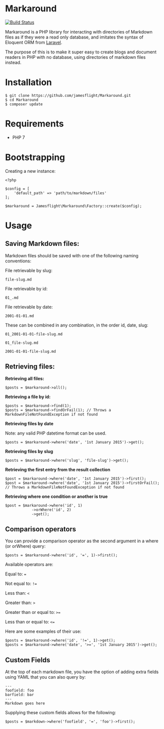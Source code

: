 Markaround
==========
[![Build Status](https://travis-ci.org/jamesflight/Markaround.svg?branch=master)](https://travis-ci.org/jamesflight/Markaround)

Markaround is a PHP library for interacting with directories of Markdown files as if they were a read only database, and imitates the syntax of Eloquent ORM from [Laravel](http://laravel.com/).

The purpose of this is to make it super easy to create blogs and document readers in PHP with no database, using directories of markdown files instead.

Installation
============

```
$ git clone https://github.com/jamesflight/Markaround.git
$ cd Markaround
$ composer update
```

Requirements
============
- PHP 7

Bootstrapping
=============
Creating a new instance:

    <?php

    $config = [
        'default_path' => 'path/to/markdown/files'
    ];

    $markaround = Jamesflight\Markaround\Factory::create($config);

Usage
=====
Saving Markdown files:
----------------------

Markdown files should be saved with one of the following naming conventions:

File retrievable by slug:

`file-slug.md`

File retrievable by id:

`01_.md`

File retrievable by date:

`2001-01-01.md`

These can be combined in any combination, in the order id, date, slug:

`01_2001-01-01-file-slug.md`

`01_file-slug.md`

`2001-01-01-file-slug.md`



Retrieving files:
---------------
**Retrieving all files:**

    $posts = $markaround->all();

**Retrieving a file by id:**

    $posts = $markaround->find(1);
    $posts = $markaround->findOrFail(1); // Throws a MarkdownFileNotFoundException if not found

**Retrieving files by date**

Note: any valid PHP datetime format can be used.

    $posts = $markaround->where('date', '1st January 2015')->get();

**Retrieving files by slug**

    $posts = $markaround->where('slug', 'file-slug')->get();

**Retrieving the first entry from the result collection**

    $post = $markaround->where('date', '1st January 2015')->first();
    $post = $markaround->where('date', '1st January 2015')->firstOrFail(); // Throws a MarkdownFileNotFoundException if not found

**Retrieving where one condition or another is true**

    $post = $markaround->where('id', 1)
                ->orWhere('id', 2)
                ->get();

Comparison operators
---------------------------
You can provide a comparison operator as the second argument in a where (or orWhere) query:

    $posts = $markaround->where('id', '=', 1)->first();

Available operators are:

Equal to: `=`

Not equal to: `!=`

Less than: `<`

Greater than: `>`

Greater than or equal to: `>=`

Less than or equal to: `<=`

Here are some examples of their use:

    $posts = $markaround->where('id', '!=', 1)->get();
    $posts = $markaround->where('date', '>=', '1st January 2015')->get();


Custom Fields
-------------
At the top of each markdown file, you have the option of adding extra fields using YAML that you can also query by:


    ---
    foofield: foo
    barfield: bar
    ---
    Markdown goes here

Supplying these custom fields allows for the following:

    $posts = $markdown->where('foofield', '=', 'foo')->first();
